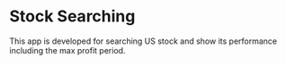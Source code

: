 # Stock Searching

This app is developed for searching US stock and show its performance including the max profit period.

